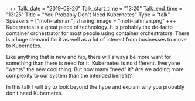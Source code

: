 +++
Talk_date = "2019-08-26"
Talk_start_time = "13:20"
Talk_end_time = "13:25"
Title = "You Probably Don't Need Kubernetes"
Type = "talk"
Speakers = ["mofi-rahman"]
sharing_image = "mofi-rahman.png"
+++
Kubernetes is a great piece of technology. It is probably the de-facto container orchestrator for most people using container orchestrators. There is a huge demand for it as well as a lot of interest from businesses to move to Kubernetes.

Like anything that is new and hip, there will always be more want for something than there is need for it. Kubernetes is no different. Everyone “wants” the new cool thing. But how many “need” it? Are we adding more complexity to our system than the intended benefit?

In this talk I will try to look beyond the hype and explain why you probably don’t need Kubernetes.
